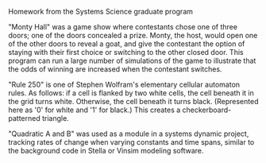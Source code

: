 Homework from the Systems Science graduate program

"Monty Hall" was a game show where contestants chose one of three doors; one of the doors concealed a prize. Monty, the host, 
would open one of the other doors to reveal a goat, and give the contestant the option of staying with their first choice
or switching to the other closed door. 
This program can run a large number of simulations of the game to illustrate that the odds of winning are increased
when the contestant switches.

"Rule 250" is one of Stephen Wolfram's elementary cellular automaton rules. As follows: if a cell is flanked by two white cells, 
the cell beneath it in the grid turns white. Otherwise, the cell beneath it turns black. (Represented here as '0' for white
and '1' for black.) This creates a checkerboard-patterned triangle.

"Quadratic A and B" was used as a module in a systems dynamic project, tracking rates of change when varying constants and time spans, similar to the background code in Stella or Vinsim modeling software.
